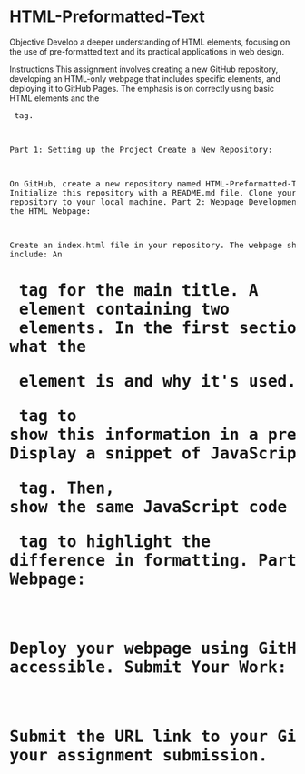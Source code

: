 # HTML-Preformatted-Text

Objective
Develop a deeper understanding of HTML elements, focusing on the use of pre-formatted text and its practical applications in web design.

Instructions
This assignment involves creating a new GitHub repository, developing an HTML-only webpage that includes specific elements, and deploying it to GitHub Pages. The emphasis is on correctly using basic HTML elements and the <pre> tag.

Part 1: Setting up the Project
Create a New Repository:

On GitHub, create a new repository named HTML-Preformatted-Text.
Initialize this repository with a README.md file.
Clone your new repository to your local machine.
Part 2: Webpage Development
Develop the HTML Webpage:

Create an index.html file in your repository.
The webpage should include:
An <h1> tag for the main title.
A <main> element containing two <section> elements.
In the first section:
Include a small write-up about what the <pre> element is and why it's used.
Utilize the <pre> tag to show this information in a pre-formatted style.
In the second section:
Display a snippet of JavaScript code first in a regular <p> tag.
Then, show the same JavaScript code inside a <pre> tag to highlight the difference in formatting.
Part 3: Deployment and Submission
Deploy Your Webpage:

Deploy your webpage using GitHub Pages.
Ensure that the live site is accessible.
Submit Your Work:

Submit the URL link to your GitHub repository and the live site as your assignment submission.
